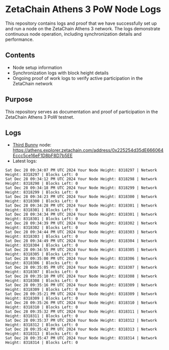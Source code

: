 # ZetaChain Athens 3 PoW Node Logs
This repository contains logs and proof that we have successfully set up and run a node on the ZetaChain Athens 3 network. The logs demonstrate continuous node operation, including synchronization details and performance.

## Contents
- Node setup information
- Synchronization logs with block height details
- Ongoing proof of work logs to verify active participation in the ZetaChain network

## Purpose
This repository serves as documentation and proof of participation in the ZetaChain Athens 3 PoW testnet.

## Logs

- [Third Bunny](https://thirdbunny.xyz/) node: https://athens.explorer.zetachain.com/address/0x225254d35dE666064Eccc5ce16eF1D8bF8D7b5EE
- Latest logs:
```
Sat Dec 28 09:34:07 PM UTC 2024 Your Node Height: 8318297 | Network Height: 8318297 | Blocks Left: 0
Sat Dec 28 09:34:12 PM UTC 2024 Your Node Height: 8318298 | Network Height: 8318298 | Blocks Left: 0
Sat Dec 28 09:34:18 PM UTC 2024 Your Node Height: 8318299 | Network Height: 8318299 | Blocks Left: 0
Sat Dec 28 09:34:23 PM UTC 2024 Your Node Height: 8318300 | Network Height: 8318300 | Blocks Left: 0
Sat Dec 28 09:34:28 PM UTC 2024 Your Node Height: 8318301 | Network Height: 8318301 | Blocks Left: 0
Sat Dec 28 09:34:34 PM UTC 2024 Your Node Height: 8318301 | Network Height: 8318301 | Blocks Left: 0
Sat Dec 28 09:34:39 PM UTC 2024 Your Node Height: 8318302 | Network Height: 8318302 | Blocks Left: 0
Sat Dec 28 09:34:44 PM UTC 2024 Your Node Height: 8318303 | Network Height: 8318303 | Blocks Left: 0
Sat Dec 28 09:34:49 PM UTC 2024 Your Node Height: 8318304 | Network Height: 8318304 | Blocks Left: 0
Sat Dec 28 09:34:55 PM UTC 2024 Your Node Height: 8318305 | Network Height: 8318305 | Blocks Left: 0
Sat Dec 28 09:35:00 PM UTC 2024 Your Node Height: 8318306 | Network Height: 8318306 | Blocks Left: 0
Sat Dec 28 09:35:05 PM UTC 2024 Your Node Height: 8318307 | Network Height: 8318307 | Blocks Left: 0
Sat Dec 28 09:35:10 PM UTC 2024 Your Node Height: 8318308 | Network Height: 8318308 | Blocks Left: 0
Sat Dec 28 09:35:16 PM UTC 2024 Your Node Height: 8318309 | Network Height: 8318309 | Blocks Left: 0
Sat Dec 28 09:35:21 PM UTC 2024 Your Node Height: 8318309 | Network Height: 8318309 | Blocks Left: 0
Sat Dec 28 09:35:26 PM UTC 2024 Your Node Height: 8318310 | Network Height: 8318310 | Blocks Left: 0
Sat Dec 28 09:35:32 PM UTC 2024 Your Node Height: 8318311 | Network Height: 8318311 | Blocks Left: 0
Sat Dec 28 09:35:37 PM UTC 2024 Your Node Height: 8318312 | Network Height: 8318312 | Blocks Left: 0
Sat Dec 28 09:35:42 PM UTC 2024 Your Node Height: 8318313 | Network Height: 8318313 | Blocks Left: 0
Sat Dec 28 09:35:47 PM UTC 2024 Your Node Height: 8318314 | Network Height: 8318314 | Blocks Left: 0
```
